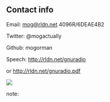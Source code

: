 ## Contact info

Email: mog@rldn.net 4096R/6DEAE4B2

Twitter: @mogactually

Github: mogorman

Speech: http://rldn.net/gnuradio

or http://rldn.net/gnuradio.pdf

![](images/mog_icon.png)

note:
